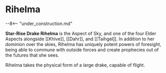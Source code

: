 # Rihelma

--8<-- "under_construction.md"

**Star-Rise Drake Rihelma** is the Aspect of Sky, and one of the four Elder Aspects alongside [[Khive]], [[Dahr]], and [[Taihgel]]. In addition to her dominion over the skies, Rihelma has uniquely potent powers of foresight, being able to commune with outside forces and create prophecies out of the futures that she sees.

Rihelma takes the physical form of a large drake, capable of flight.